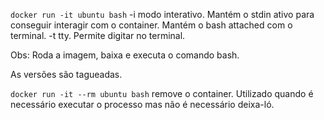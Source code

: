 `docker run -it ubuntu bash`
-i modo interativo. Mantém o stdin ativo para conseguir interagir com o container. Mantém o bash attached com o terminal.
-t tty. Permite digitar no terminal.

Obs: Roda a imagem, baixa e executa o comando bash.

As versões são tagueadas.

`docker run -it --rm ubuntu bash` remove o container.
Utilizado quando é necessário executar o processo mas não é necessário deixa-ló.
